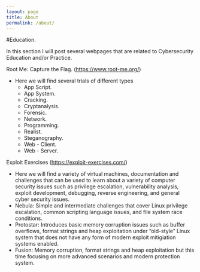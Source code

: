 ```yaml
---
layout: page
title: About
permalink: /about/
---
```


#Education. 

In this section I will post several webpages that are related to Cybersecurity Education and/or Practice. 

Root Me: Capture the Flag. (https://www.root-me.org/)

* Here we will find several trials of different types
  * App Script.
  * App System. 
  * Cracking.
  * Cryptanalysis.
  * Forensic.
  * Network.
  * Programming.
  * Realist.
  * Steganography.
  * Web - Client.
  * Web - Server.

 Exploit Exercises (https://exploit-exercises.com/)
 
  * Here we will find a variety of virtual machines, documentation and challenges that can be used to learn about a 
variety of computer security issues such as privilege escalation, vulnerability analysis, exploit development, debugging, 
reverse engineering, and general cyber security issues.
  * Nebula:  Simple and intermediate challenges that cover Linux privilege escalation, common scripting language issues, and file system race conditions.
  * Protostar:  Introduces basic memory corruption issues such as buffer overflows, format strings and heap exploitation under “old-style” Linux system that does not have any form of modern exploit mitigiation systems enabled.
  * Fusion: Memory corruption, format strings and heap exploitation but this time focusing on more advanced scenarios and modern protection system.
